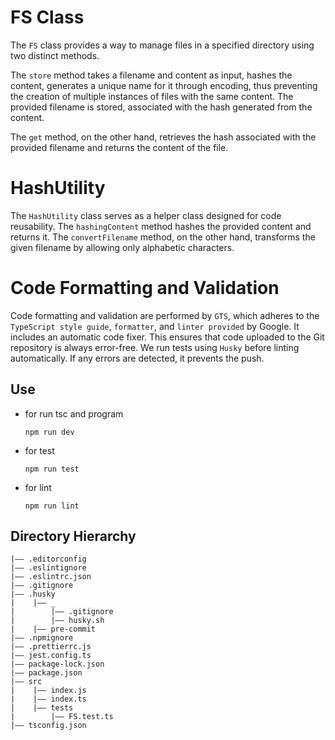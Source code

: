 
# FS Class

The `FS` class provides a way to manage files in a specified directory using two distinct methods. 

The `store` method takes a filename and content as input, hashes the content, generates a unique name for it through encoding, thus preventing the creation of multiple instances of files with the same content. The provided filename is stored, associated with the hash generated from the content.

The `get` method, on the other hand, retrieves the hash associated with the provided filename and returns the content of the file.

# HashUtility

The `HashUtility` class serves as a helper class designed for code reusability. The `hashingContent` method hashes the provided content and returns it. The `convertFilename` method, on the other hand, transforms the given filename by allowing only alphabetic characters.

# Code Formatting and Validation

Code formatting and validation are performed by `GTS`, which adheres to the `TypeScript style guide`, `formatter`, and `linter provided` by Google. It includes an automatic code fixer. This ensures that code uploaded to the Git repository is always error-free. We run tests using `Husky` before linting automatically. If any errors are detected, it prevents the push.

## Use
- for run tsc and program
  ```
  npm run dev
  ```
- for test
  ```
  npm run test
  ```
- for lint
  ```
  npm run lint
  ```



## Directory Hierarchy
```
|—— .editorconfig
|—— .eslintignore
|—— .eslintrc.json
|—— .gitignore
|—— .husky
|    |—— _
|        |—— .gitignore
|        |—— husky.sh
|    |—— pre-commit
|—— .npmignore
|—— .prettierrc.js
|—— jest.config.ts
|—— package-lock.json
|—— package.json
|—— src
|    |—— index.js
|    |—— index.ts
|    |—— tests
|        |—— FS.test.ts
|—— tsconfig.json
```